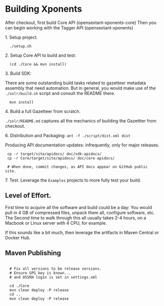 
Building Xponents 
==================

After checkout, first build Core API (opensextant-xponents-core)
Then you can begin working with the Tagger API (opensextant-xponents)

1\. Setup project. 

```
  ./setup.sh
```

2\. Setup Core API to build and test:

```
  (cd ./Core && mvn install)
```

3\. Build SDK:

There are some outstanding build tasks related to gazetteer metadata assembly that need automation.
But in general, you would make use of the `./solr/build.sh` script and consult the README there.

```
  mvn install
```

4\. Build a full Gazetteer from scratch.

`./solr/README.md` captures all the mechanics of building the Gazettter from checkout.

6\. Distribution and Packaging: `ant -f ./script/dist.xml dist`

Producing API documentation updates: infrequently, only for major releases.
 
```
 cp -r target/site/apidocs/ doc/sdk-apidocs/
 cp -r Core/target/site/apidocs/ doc/core-apidocs/

 # When done, commit changes, as API docs appear on GitHub public site.
```

7\. Test.  Leverage the `Examples` projects to more fully test your build.


Level of Effort.
----------------
First time to acquire all the software and build could be a day: You would pull in 4 GB of compressed files, 
unpack them all, configure software, etc.  
The Second time to walk through this all usually takes 2-4 hours, on a Macbook or Linux server with 4 CPU,
for example.

If this sounds like a bit much, then leverage the artifacts in Maven Central or Docker Hub.


Maven Publishing
----------------
```

  # Fix all versions to be release versions.
  # Ensure GPG key is known...
  # and OSSRH login is set in settings.xml

  cd ./Core
  mvn clean deploy -P release
  cd ..
  mvn clean deploy -P release
  

```

